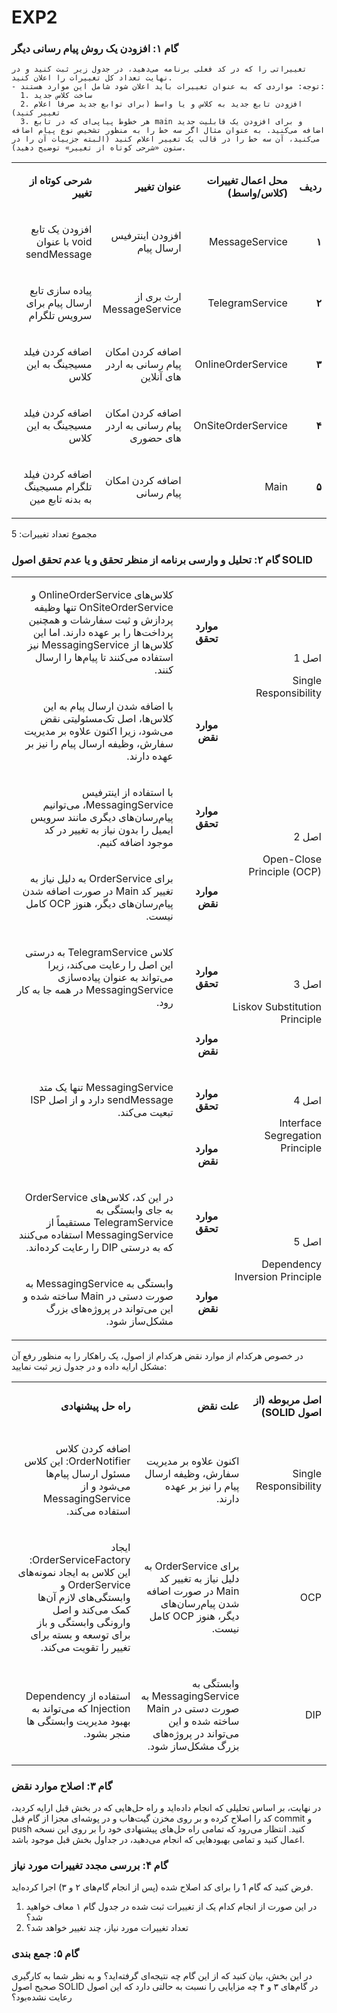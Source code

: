 # EXP2
### گام ۱: افزودن یک روش پیام رسانی دیگر

	تغییراتی را که در کد فعلی برنامه می‌دهید، در جدول زیر ثبت کنید و در نهایت تعداد کل تغییرات را اعلان کنید.
    - توجه: مواردی که به عنوان تغییرات باید اعلان شود شامل این موارد هستند:
      1. ساخت کلاس جدید
      2. افزودن تابع جدید به کلاس و یا واسط (برای توابع جدید صرفا اعلام تغییر کنید)
      3. هر خطوط پیاپی‌ای که در تابع main و برای افزودن یک قابلیت جدید اضافه می‌کنید. به عنوان مثال اگر سه خط را به منظور تشخیص نوع پیام اضافه می‌کنید، آن سه خط را در قالب یک تغییر اعلام کنید (البته جزییات آن را در ستون «شرحی کوتاه از تغییر» توضیح دهید).

<table dir='rtl'>
<tbody>
<tr>
<td width="64">
<p><strong>ردیف</strong></p>
</td>
<td width="198">
<p><strong>محل اعمال تغییرات (کلاس/واسط)</strong></p>
</td>
<td width="141">
<p><strong>عنوان تغییر</strong></p>
</td>
<td width="292">
<p><strong>شرحی کوتاه از تغییر</strong></p>
</td>
</tr>
<tr>
<td width="64">
<p><strong>۱</strong></p>
</td>
<td width="198">
<p>MessageService</p>
</td>
<td width="141">
<p>افزودن اینترفیس ارسال پیام</p>
</td>
<td width="292">
<p>افزودن یک تابع void با عنوان sendMessage</p>
</td>
</tr>

<tr>
<td width="64">
<p><strong>۲</strong></p>
</td>
<td width="198">
<p>TelegramService</p>
</td>
<td width="141">
<p>ارث بری از MessageService</p>
</td>
<td width="292">
<p> پیاده سازی تابع ارسال پیام برای سرویس تلگرام</p>
</td>
</tr>
<tr>
<td width="64">
<p><strong>۳</strong></p>
</td>
<td width="198">
<p>OnlineOrderService</p>
</td>
<td width="141">
<p>اضافه کردن امکان پیام رسانی به اردر های آنلاین</p>
</td>
<td width="292">
<p>اضافه کردن فیلد مسیجینگ به این کلاس</p>
</td>
</tr>
<tr>
<td width="64">
<p><strong>۴</strong></p>
</td>
<td width="198">
<p>OnSiteOrderService</p>
</td>
<td width="141">
<p>اضافه کردن امکان پیام رسانی به اردر های حضوری</p>
</td>
<td width="292">
<p>اضافه کردن فیلد مسیجینگ به این کلاس</p>
</td>
</tr>
<tr>
<td width="64">
<p><strong>۵</strong></p>
</td>
<td width="198">
<p>Main</p>
</td>
<td width="141">
<p>
اضافه کردن امکان پیام رسانی
</p>
</td>
<td width="292">
<p>
اضافه کردن فیلد تلگرام مسیجینگ به بدنه تابع مین
</p>
</td>
</tr>

</tbody>
</table>

مجموع تعداد تغییرات: 5

### گام ۲: تحلیل و وارسی برنامه از منظر تحقق و یا عدم تحقق اصول SOLID
<table dir='rtl'>
<tbody>
<tr>
<td rowspan="2" width="240">
<p>اصل 1</p>
<p>Single Responsibility</p>
</td>
<td width="95">
<p><strong>موارد تحقق</strong></p>
</td>
<td width="454">
<p>
کلاس‌های OnlineOrderService و OnSiteOrderService تنها وظیفه پردازش و ثبت سفارشات و همچنین پرداخت‌ها را بر عهده دارند. اما این کلاس‌ها از MessagingService نیز استفاده می‌کنند تا پیام‌ها را ارسال کنند.
</p>
</td>
</tr>
<tr>
<td>
<p><strong>موارد نقض</strong></p>
</td>
<td>
<p>
با اضافه شدن ارسال پیام به این کلاس‌ها، اصل تک‌مسئولیتی نقض می‌شود، زیرا اکنون علاوه بر مدیریت سفارش، وظیفه ارسال پیام را نیز بر عهده دارند.
</p>
</td>
</tr>
<tr>
<td rowspan="2">
<p>اصل 2</p>
<p>Open-Close Principle (OCP)</p>
</td>
<td>
<p><strong>موارد تحقق</strong></p>
</td>
<td>
<p>
با استفاده از اینترفیس MessagingService، می‌توانیم پیام‌رسان‌های دیگری مانند سرویس ایمیل را بدون نیاز به تغییر در کد موجود اضافه کنیم.
</p>
</td>
</tr>
<tr>
<td>
<p><strong>موارد نقض</strong></p>
</td>
<td>
<p>
برای OrderService به دلیل نیاز به تغییر کد Main در صورت اضافه شدن پیام‌رسان‌های دیگر، هنوز OCP کامل نیست.
</p>
</td>
</tr>
<tr>
<td rowspan="2">
<p>اصل 3</p>
<p>Liskov Substitution Principle</p>
</td>
<td>
<p><strong>موارد تحقق</strong></p>
</td>
<td>
<p>
کلاس TelegramService به درستی این اصل را رعایت می‌کند، زیرا می‌تواند به عنوان پیاده‌سازی MessagingService در همه جا به کار رود.
</p>
</td>
</tr>
<tr>
<td>
<p><strong>موارد نقض</strong></p>
</td>
<td>
<p>&nbsp;</p>
</td>
</tr>
<tr>
<td rowspan="2">
<p>اصل 4</p>
<p>Interface Segregation Principle</p>
</td>
<td>
<p><strong>موارد تحقق</strong></p>
</td>
<td>
<p>
MessagingService تنها یک متد sendMessage دارد و از اصل ISP تبعیت می‌کند.</p>
</td>
</tr>
<tr>
<td>
<p><strong>موارد نقض</strong></p>
</td>
<td>
<p>&nbsp;</p>
</td>
</tr>
<tr>
<td rowspan="2">
<p>اصل 5</p>
<p>Dependency Inversion Principle</p>
</td>
<td>
<p><strong>موارد تحقق</strong></p>
</td>
<td>
<p>
در این کد، کلاس‌های OrderService به جای وابستگی به TelegramService مستقیماً از MessagingService استفاده می‌کنند که به درستی DIP را رعایت کرده‌اند.
</p>
</td>
</tr>
<tr>
<td>
<p><strong>موارد نقض</strong></p>
</td>
<td>
<p>وابستگی به MessagingService به صورت دستی در Main ساخته شده و این می‌تواند در پروژه‌های بزرگ مشکل‌ساز شود.</p>
</td>
</tr>
</tbody>
</table>

در خصوص هرکدام از موارد نقض هرکدام از اصول، یک راهکار را به منظور رفع آن مشکل ارایه داده و در جدول زیر ثبت نمایید:

<table dir='rtl'>
<tbody>
<tr>
<td width="168">
<p><strong>اصل مربوطه (از اصول </strong><strong>SOLID</strong><strong>)</strong></p>
</td>
<td width="246">
<p><strong>علت نقض</strong></p>
</td>
<td width="284">
<p><strong>راه حل پیشنهادی</strong></p>
</td>
</tr>
<tr>
<td width="168">
<p>Single Responsibility</p>
</td>
<td width="246">
<p>اکنون علاوه بر مدیریت سفارش، وظیفه ارسال پیام را نیز بر عهده دارند.</p>
</td>
<td width="284">
<p>اضافه کردن کلاس OrderNotifier: این کلاس مسئول ارسال پیام‌ها می‌شود و از MessagingService استفاده می‌کند.</p>
</td>
</tr>
<tr>
<td width="168">
<p>OCP</p>
</td>
<td width="246">
<p>برای OrderService به دلیل نیاز به تغییر کد Main در صورت اضافه شدن پیام‌رسان‌های دیگر، هنوز OCP کامل نیست.</p>
</td>
<td width="284">
<p>ایجاد OrderServiceFactory: این کلاس به ایجاد نمونه‌های OrderService و وابستگی‌های لازم آن‌ها کمک می‌کند و اصل وارونگی وابستگی و باز برای توسعه و بسته برای تغییر را تقویت می‌کند.</p>
</td>
</tr>
<tr>
<td width="168">
<p>DIP</p>
</td>
<td width="246">
<p>وابستگی به MessagingService به صورت دستی در Main ساخته شده و این می‌تواند در پروژه‌های بزرگ مشکل‌ساز شود.</p>
</td>
<td width="284">
<p>استفاده از Dependency Injection که می‌تواند به بهبود مدیریت وابستگی ها منجر بشود.</p>
</td>
</tr>

</tbody>
</table>

### گام ۳: اصلاح موارد نقض
در نهایت، بر اساس تحلیلی که انجام داده‌اید و راه حل‌هایی که در بخش قبل ارایه کردید، کد را اصلاح کرده و بر روی مخزن گیت‌هاب و در پوشه‌ای مجزا از گام قبل commit و push کنید. انتظار می‌رود که تمامی راه حل‌های پیشنهادی خود را بر روی این نسخه اعمال کنید و تمامی بهبودهایی که انجام می‌دهید، در جداول بخش قبل موجود باشد.

### گام ۴: بررسی مجدد تغییرات مورد نیاز
فرض کنید که گام 1 را برای کد اصلاح شده (پس از انجام گام‌های ۲ و ۳) اجرا کرده‌اید.
1. در این صورت از انجام کدام یک از تغییرات ثبت شده در جدول گام ۱ معاف خواهید شد؟
2. تعداد تغییرات مورد نیاز، چند تغییر خواهد شد؟

### گام ۵: جمع بندی
در این بخش، بیان کنید که از این گام چه نتیجه‌ای گرفته‌اید؟ و به نظر شما به کارگیری صحیح اصول SOLID در گام‌های ۳ و ۴ چه مزایایی را نسبت به حالتی دارد که این اصول رعایت نشده‌بود؟
